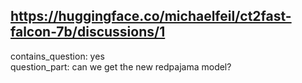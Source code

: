 ## https://huggingface.co/michaelfeil/ct2fast-falcon-7b/discussions/1

contains_question: yes  
question_part: can we get the new redpajama model?